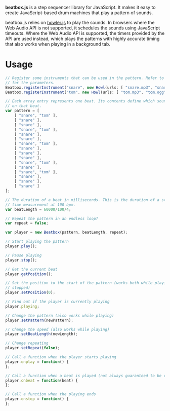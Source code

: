 __beatbox.js__ is a step sequencer library for JavaScript. It makes it easy to
create JavaScript-based drum machines that play a pattern of sounds.

beatbox.js relies on [howler.js](https://github.com/goldfire/howler.js) to play
the sounds. In browsers where the Web Audio API is not supported, it schedules
the sounds using JavaScript timeouts. Where the Web Audio API is supported, the
timers provided by the API are used instead, which plays the patterns with highly
accurate timing that also works when playing in a background tab.

Usage
=====

```javascript
// Register some instruments that can be used in the pattern. Refer to the Howler doc
// for the parameters.
Beatbox.registerInstrument("snare", new Howl(urls: [ "snare.mp3", "snare.ogg" ]));
Beatbox.registerInstrument("tom", new Howl(urls: [ "tom.mp3", "tom.ogg" ]));

// Each array entry represents one beat. Its contents define which sounds are played
// on that beat.
var pattern = [
	[ "snare", "tom" ],
    [ "snare" ],
    [ "snare" ],
    [ "snare", "tom" ],
    [ "snare" ],
    [ "snare" ],
    [ "snare", "tom" ],
    [ "snare" ],
    [ "snare" ],
    [ "snare" ],
    [ "snare", "tom" ],
    [ "snare" ],
    [ "snare", "tom" ],
    [ "snare" ],
    [ "snare" ],
    [ "snare" ]
];

// The duration of a beat in milliseconds. This is the duration of a stroke in 4/4
// time measurement at 100 bpm.
var beatLength = 60000/100/4;

// Repeat the pattern in an endless loop?
var repeat = false;

var player = new Beatbox(pattern, beatLength, repeat);

// Start playing the pattern
player.play();

// Pause playing
player.stop();

// Get the current beat
player.getPosition();

// Set the position to the start of the pattern (works both while playing and when
// stopped)
player.setPosition(0);

// Find out if the player is currently playing
player.playing;

// Change the pattern (also works while playing)
player.setPattern(newPattern);

// Change the speed (also works while playing)
player.setBeatLength(newLength);

// Change repeating
player.setRepeat(false);

// Call a function when the player starts playing
player.onplay = function() {
};

// Call a function when a beat is played (not always guaranteed to be run for each beat)
player.onbeat = function(beat) {
};

// Call a function when the playing ends
player.onstop = function() {
};
```